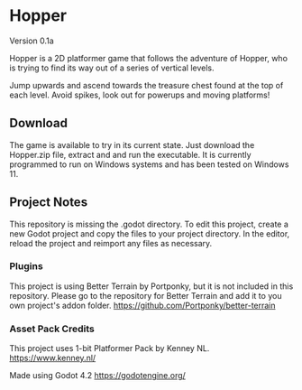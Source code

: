 # Hopper

Version 0.1a

Hopper is a 2D platformer game that follows the adventure of Hopper, who is trying to find its way out of a series of vertical levels.

Jump upwards and ascend towards the treasure chest found at the top of each level. Avoid spikes, look out for powerups and moving platforms!

## Download

The game is available to try in its current state. Just download the Hopper.zip file, extract and and run the executable. It is currently programmed to run on Windows systems and has been tested on Windows 11.

## Project Notes

This repository is missing the .godot directory. To edit this project, create a new Godot project and copy the files to your project directory. In the editor, reload the project and reimport any files as necessary.

### Plugins

This project is using Better Terrain by Portponky, but it is not included in this repository. Please go to the repository for Better Terrain and add it to you own project's addon folder.
https://github.com/Portponky/better-terrain

### Asset Pack Credits
This project uses 1-bit Platformer Pack by Kenney NL.
https://www.kenney.nl/


Made using Godot 4.2
https://godotengine.org/
